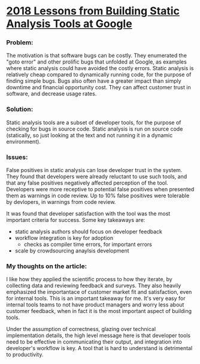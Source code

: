 # [2018 Lessons from Building Static Analysis Tools at Google](https://storage.googleapis.com/pub-tools-public-publication-data/pdf/3198e114c4b70702b27e6d88de2c92734c9ac4c0.pdf)

### Problem:
The motivation is that software bugs can be costly. They enumerated the "goto error" and other prolific bugs that unfolded at Google, as examples where static analysis could have avoided the costly errors. Static analysis is relatively cheap compared to dynamically running code, for the purpose of finding simple bugs. Bugs also often have a greater impact than simply downtime and financial opportunity cost. They can affect customer trust in software, and decrease usage rates.

### Solution:
Static analysis tools are a subset of developer tools, for the purpose of checking for bugs in source code. Static analysis is run on source code (statically, so just looking at the text and not running it in a dynamic environment). 

### Issues:
False positives in static analysis can lose developer trust in the system. They found that developers were already reluctant to use such tools, and that any false positives negatively affected perception of the tool. Developers were more receptive to potential false positives when presented them as warnings in code review. Up to 10% false positives were tolerable by devlopers, in warnings from code review.

It was found that developer satisfaction with the tool was the most important criteria for success. Some key takeaways are:
- static analysis authors should focus on developer feedback
- workflow integration is key for adoption
  - checks as compiler time errors, for important errors
- scale by crowdsourcing anaylsis development

### My thoughts on the article:
I like how they applied the scientific process to how they iterate, by collecting data and reviewing feedback and surveys. They also heavily emphasized the importantace of customer market fit and satisfaction, even for internal tools. This is an important takeaway for me. It's very easy for internal tools teams to not have product managers and worry less about customer feedback, when in fact it is the most important aspect of building tools.

Under the assumption of correctness, glazing over technical implementation details, the high level message here is that developer tools need to be effective in communicating their output, and integration into developer's workflow is key. A tool that is hard to understand is detrimental to productivity.
